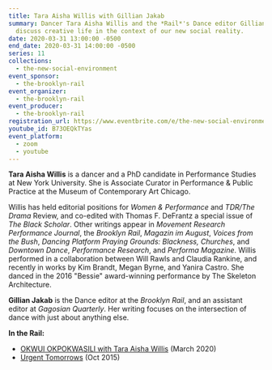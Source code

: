 ```yaml
---
title: Tara Aisha Willis with Gillian Jakab
summary: Dancer Tara Aisha Willis and the *Rail*'s Dance editor Gillian Jakab
  discuss creative life in the context of our new social reality.
date: 2020-03-31 13:00:00 -0500
end_date: 2020-03-31 14:00:00 -0500
series: 11
collections:
  - the-new-social-environment
event_sponsor:
  - the-brooklyn-rail
event_organizer:
  - the-brooklyn-rail
event_producer:
  - the-brooklyn-rail
registration_url: https://www.eventbrite.com/e/the-new-social-environment-11-tara-aisha-willis-tickets-101361458852#
youtube_id: B73OEQkTYas
event_platform:
  - zoom
  - youtube
---
```



**Tara Aisha Willis**  is a dancer and a PhD candidate in Performance Studies at New York University. She is Associate Curator in Performance & Public Practice at the Museum of Contemporary Art Chicago.

Willis has held editorial positions for *Women & Performance* and *TDR/The Drama* Review, and co-edited with Thomas F. DeFrantz a special issue of *The Black Scholar*. Other writings appear in *Movement Research Performance Journal*, the *Brooklyn Rail*, *Magazin im August*, *Voices from the Bush*, *Dancing Platform Praying Grounds: Blackness, Churches*, and *Downtown Dance*, *Performance* *Research*, and *Performa Magazine*. Willis performed in a collaboration between Will Rawls and Claudia Rankine, and recently in works by Kim Brandt, Megan Byrne, and Yanira Castro. She danced in the 2016 "Bessie" award-winning performance by The Skeleton Architecture.

**Gillian Jakab**  is the Dance editor at the *Brooklyn Rail*, and an assistant editor at *Gagosian Quarterly*. Her writing focuses on the intersection of dance with just about anything else.

**In the Rail:**

* [OKWUI OKPOKWASILI with Tara Aisha Willis](https://brooklynrail.org/2020/03/dance/In-Conversation-Okwui-Okpokwasili-with-Tara-Aisha-Willis)  (March 2020)
* [Urgent Tomorrows](https://brooklynrail.org/2015/10/dance/urgent-tomorrows)  (Oct 2015)
